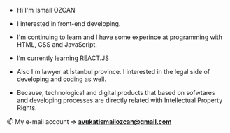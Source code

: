 - Hi I'm Ismail OZCAN
- I interested in front-end developing. 
- I'm continuing to learn and I have some experince at programming with HTML, CSS and JavaScript.
- I’m currently learning REACT.JS

- Also I'm lawyer at İstanbul province. I interested in the legal side of developing and coding as well. 
- Because, technological and digital products that based on sofwtares and developing processes are directly related with Intellectual Property Rights. 

📫 My e-mail account =>  **avukatismailozcan@gmail.com**
